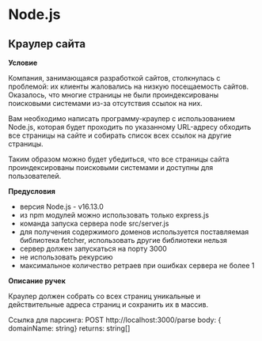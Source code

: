 # Node.js

## Краулер сайта

**Условие**

Компания, занимающаяся разработкой сайтов, столкнулась с проблемой: их клиенты жаловались на низкую посещаемость сайтов. Оказалось, что многие страницы не были проиндексированы поисковыми системами из-за отсутствия ссылок на них.

Вам необходимо написать программу-краулер с использованием Node.js, которая будет проходить по указанному URL-адресу обходить все страницы на сайте и собирать список всех ссылок на другие страницы.

Таким образом можно будет убедиться, что все страницы сайта проиндексированы поисковыми системами и доступны для пользователей.

**Предусловия**

-  версия Node.js - v16.13.0
-  из npm модулей можно использовать только express.js
-  команда запуска сервера node src/server.js
-  для получения содержимого доменов используется поставляемая библиотека fetcher, использовать другие библиотеки нельзя
-  сервер должен запускаться на порту 3000
-  не использовать рекурсию
-  максимальное количество ретраев при ошибках сервера не более 1

**Описание ручек**

Краулер должен собрать со всех страниц уникальные и действительные адреса страниц и сохранить их в массив.

Ссылка для парсинга: POST http://localhost:3000/parse body: { domainName: string} returns: string[]
